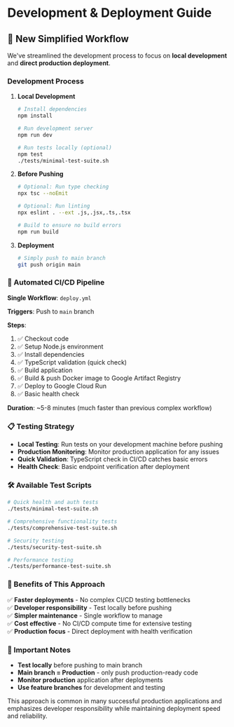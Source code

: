 # Development & Deployment Guide

## 🚀 New Simplified Workflow

We've streamlined the development process to focus on **local development** and **direct production deployment**.

### Development Process

1. **Local Development**
   ```bash
   # Install dependencies
   npm install
   
   # Run development server
   npm run dev
   
   # Run tests locally (optional)
   npm test
   ./tests/minimal-test-suite.sh
   ```

2. **Before Pushing**
   ```bash
   # Optional: Run type checking
   npx tsc --noEmit
   
   # Optional: Run linting
   npx eslint . --ext .js,.jsx,.ts,.tsx
   
   # Build to ensure no build errors
   npm run build
   ```

3. **Deployment**
   ```bash
   # Simply push to main branch
   git push origin main
   ```

### 🤖 Automated CI/CD Pipeline

**Single Workflow**: `deploy.yml`

**Triggers**: Push to `main` branch

**Steps**:
1. ✅ Checkout code
2. ✅ Setup Node.js environment  
3. ✅ Install dependencies
4. ✅ TypeScript validation (quick check)
5. ✅ Build application
6. ✅ Build & push Docker image to Google Artifact Registry
7. ✅ Deploy to Google Cloud Run
8. ✅ Basic health check

**Duration**: ~5-8 minutes (much faster than previous complex workflow)

### 📋 Testing Strategy

- **Local Testing**: Run tests on your development machine before pushing
- **Production Monitoring**: Monitor production application for any issues
- **Quick Validation**: TypeScript check in CI/CD catches basic errors
- **Health Check**: Basic endpoint verification after deployment

### 🛠️ Available Test Scripts

```bash
# Quick health and auth tests
./tests/minimal-test-suite.sh

# Comprehensive functionality tests  
./tests/comprehensive-test-suite.sh

# Security testing
./tests/security-test-suite.sh

# Performance testing
./tests/performance-test-suite.sh
```

### 🎯 Benefits of This Approach

✅ **Faster deployments** - No complex CI/CD testing bottlenecks  
✅ **Developer responsibility** - Test locally before pushing  
✅ **Simpler maintenance** - Single workflow to manage  
✅ **Cost effective** - No CI/CD compute time for extensive testing  
✅ **Production focus** - Direct deployment with health verification  

### 🚨 Important Notes

- **Test locally** before pushing to main branch
- **Main branch = Production** - only push production-ready code
- **Monitor production** application after deployments
- **Use feature branches** for development and testing

This approach is common in many successful production applications and emphasizes developer responsibility while maintaining deployment speed and reliability.
